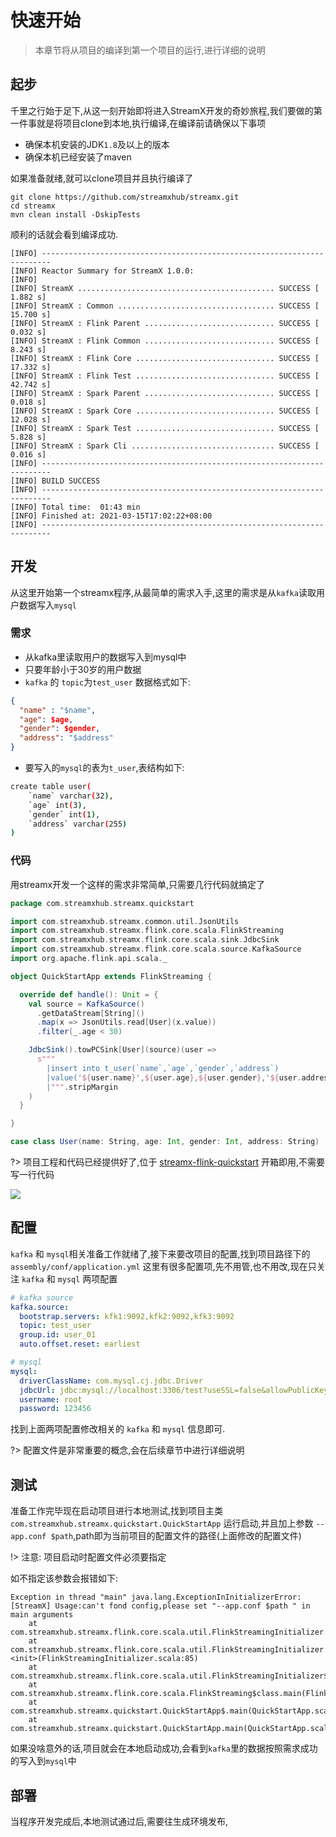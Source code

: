 # 快速开始
> 本章节将从项目的编译到第一个项目的运行,进行详细的说明

## 起步
千里之行始于足下,从这一刻开始即将进入StreamX开发的奇妙旅程,我们要做的第一件事就是将项目clone到本地,执行编译,在编译前请确保以下事项
- 确保本机安装的JDK`1.8`及以上的版本
- 确保本机已经安装了maven

如果准备就绪,就可以clone项目并且执行编译了

```git
git clone https://github.com/streamxhub/streamx.git
cd streamx
mvn clean install -DskipTests
```

顺利的话就会看到编译成功.

```log
[INFO] ------------------------------------------------------------------------
[INFO] Reactor Summary for StreamX 1.0.0:
[INFO]
[INFO] StreamX ............................................ SUCCESS [  1.882 s]
[INFO] StreamX : Common ................................... SUCCESS [ 15.700 s]
[INFO] StreamX : Flink Parent ............................. SUCCESS [  0.032 s]
[INFO] StreamX : Flink Common ............................. SUCCESS [  8.243 s]
[INFO] StreamX : Flink Core ............................... SUCCESS [ 17.332 s]
[INFO] StreamX : Flink Test ............................... SUCCESS [ 42.742 s]
[INFO] StreamX : Spark Parent ............................. SUCCESS [  0.018 s]
[INFO] StreamX : Spark Core ............................... SUCCESS [ 12.028 s]
[INFO] StreamX : Spark Test ............................... SUCCESS [  5.828 s]
[INFO] StreamX : Spark Cli ................................ SUCCESS [  0.016 s]
[INFO] ------------------------------------------------------------------------
[INFO] BUILD SUCCESS
[INFO] ------------------------------------------------------------------------
[INFO] Total time:  01:43 min
[INFO] Finished at: 2021-03-15T17:02:22+08:00
[INFO] ------------------------------------------------------------------------
```

## 开发
从这里开始第一个streamx程序,从最简单的需求入手,这里的需求是从`kafka`读取用户数据写入`mysql`
### 需求
* 从kafka里读取用户的数据写入到mysql中
* 只要年龄小于30岁的用户数据
* `kafka` 的 `topic`为`test_user` 数据格式如下:

```json
{
  "name" : "$name",
  "age": $age,
  "gender": $gender,
  "address": "$address"
}
```

* 要写入的`mysql`的表为`t_user`,表结构如下:

```bash 
create table user(
    `name` varchar(32),
    `age` int(3),
    `gender` int(1),
    `address` varchar(255)
)
```

### 代码
用streamx开发一个这样的需求非常简单,只需要几行代码就搞定了

```scala
package com.streamxhub.streamx.quickstart

import com.streamxhub.streamx.common.util.JsonUtils
import com.streamxhub.streamx.flink.core.scala.FlinkStreaming
import com.streamxhub.streamx.flink.core.scala.sink.JdbcSink
import com.streamxhub.streamx.flink.core.scala.source.KafkaSource
import org.apache.flink.api.scala._

object QuickStartApp extends FlinkStreaming {

  override def handle(): Unit = {
    val source = KafkaSource()
      .getDataStream[String]()
      .map(x => JsonUtils.read[User](x.value))
      .filter(_.age < 30)

    JdbcSink().towPCSink[User](source)(user =>
      s"""
        |insert into t_user(`name`,`age`,`gender`,`address`)
        |value('${user.name}',${user.age},${user.gender},'${user.address}')
        |""".stripMargin
    )
  }

}

case class User(name: String, age: Int, gender: Int, address: String)

```
?> 项目工程和代码已经提供好了,位于 [streamx-flink-quickstart](https://github.com/streamxhub/streamx/streamx-flink/streamx-flink-quickstart) 开箱即用,不需要写一行代码

![](http://assets.streamxhub.com/1615863880697.jpg)


## 配置
`kafka` 和 `mysql`相关准备工作就绪了,接下来要改项目的配置,找到项目路径下的`assembly/conf/application.yml`
这里有很多配置项,先不用管,也不用改,现在只关注 `kafka` 和 `mysql` 两项配置
```yaml
# kafka source
kafka.source:
  bootstrap.servers: kfk1:9092,kfk2:9092,kfk3:9092
  topic: test_user
  group.id: user_01
  auto.offset.reset: earliest

# mysql
mysql:
  driverClassName: com.mysql.cj.jdbc.Driver
  jdbcUrl: jdbc:mysql://localhost:3306/test?useSSL=false&allowPublicKeyRetrieval=true
  username: root
  password: 123456
```  
找到上面两项配置修改相关的 `kafka` 和 `mysql` 信息即可.

?> 配置文件是非常重要的概念,会在后续章节中进行详细说明

## 测试

准备工作完毕现在启动项目进行本地测试,找到项目主类`com.streamxhub.streamx.quickstart.QuickStartApp` 运行启动,并且加上参数
`--app.conf $path`,path即为当前项目的配置文件的路径(上面修改的配置文件)

!> 注意: 项目启动时配置文件必须要指定

如不指定该参数会报错如下:
```log
Exception in thread "main" java.lang.ExceptionInInitializerError: 
[StreamX] Usage:can't fond config,please set "--app.conf $path " in main arguments
	at com.streamxhub.streamx.flink.core.scala.util.FlinkStreamingInitializer.initParameter(FlinkStreamingInitializer.scala:126)
	at com.streamxhub.streamx.flink.core.scala.util.FlinkStreamingInitializer.<init>(FlinkStreamingInitializer.scala:85)
	at com.streamxhub.streamx.flink.core.scala.util.FlinkStreamingInitializer$.initStream(FlinkStreamingInitializer.scala:55)
	at com.streamxhub.streamx.flink.core.scala.FlinkStreaming$class.main(FlinkStreaming.scala:94)
	at com.streamxhub.streamx.quickstart.QuickStartApp$.main(QuickStartApp.scala:9)
	at com.streamxhub.streamx.quickstart.QuickStartApp.main(QuickStartApp.scala)

```
如果没啥意外的话,项目就会在本地启动成功,会看到`kafka`里的数据按照需求成功的写入到`mysql`中
## 部署
当程序开发完成后,本地测试通过后,需要往生成环境发布,
